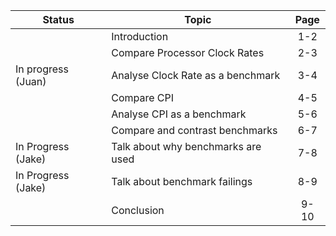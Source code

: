 Status              | Topic                              |  Page
--------------------| -----------------------------------|:-----:
                    | Introduction                       |  1-2
                    | Compare Processor Clock Rates      |  2-3
In progress (Juan)  | Analyse Clock Rate as a benchmark  |  3-4
                    | Compare CPI                        |  4-5
                    | Analyse CPI as a benchmark         |  5-6
                    | Compare and contrast benchmarks    |  6-7
In Progress (Jake)  | Talk about why benchmarks are used |  7-8
In Progress (Jake)  | Talk about benchmark failings      |  8-9
                    | Conclusion                         |  9-10
